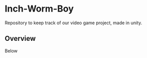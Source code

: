 # Inch-Worm-Boy
Repository to keep track of our video game project, made in unity.

## Overview

Below 
